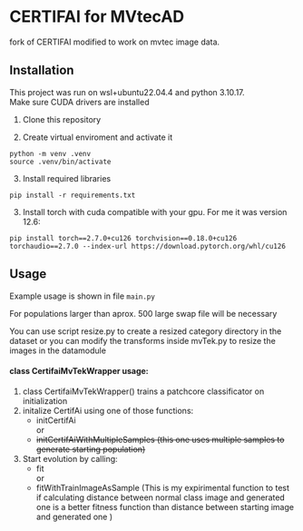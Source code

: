 # CERTIFAI for MVtecAD
fork of CERTIFAI modified to work on mvtec image data.


## Installation
This project was run on wsl+ubuntu22.04.4 and python 3.10.17.  
Make sure CUDA drivers are installed

1. Clone this repository  

2. Create virtual enviroment and activate it
```
python -m venv .venv
source .venv/bin/activate
```

3. Install required libraries
```
pip install -r requirements.txt
```

3. Install torch with cuda compatible with your gpu. For me it was version 12.6:
```
pip install torch==2.7.0+cu126 torchvision==0.18.0+cu126 torchaudio==2.7.0 --index-url https://download.pytorch.org/whl/cu126
```


## Usage

Example usage is shown in file `main.py`

For populations larger than aprox. 500 large swap file will be necessary   

You can use script resize.py to create a resized category directory in the dataset or you can modify the transforms inside mvTek.py to resize the images in the datamodule  

#### class CertifaiMvTekWrapper usage:
1. class CertifaiMvTekWrapper() trains a patchcore classificator on initialization
2. initalize CertifAi using one of those functions:
    - initCertifAi   
    or
    - ~~initCertifAiWithMultipleSamples (this one uses multiple samples to generate starting population)~~
3. Start evolution by calling:
    - fit  
    or  
    - fitWithTrainImageAsSample (This is my expirimental function to test if calculating distance between normal class image and generated one is a better fitness function than distance between starting image and generated one )